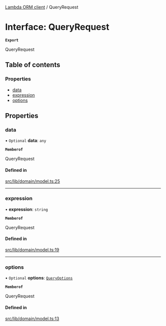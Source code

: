 [Lambda ORM client](../README.md) / QueryRequest

# Interface: QueryRequest

**`Export`**

QueryRequest

## Table of contents

### Properties

- [data](QueryRequest.md#data)
- [expression](QueryRequest.md#expression)
- [options](QueryRequest.md#options)

## Properties

### data

• `Optional` **data**: `any`

**`Memberof`**

QueryRequest

#### Defined in

[src/lib/domain/model.ts:25](https://github.com/lambda-orm/lambdaorm-client-node/blob/711fd15a3a33de0da00f78fff640cb51c3140db8/src/lib/domain/model.ts#L25)

___

### expression

• **expression**: `string`

**`Memberof`**

QueryRequest

#### Defined in

[src/lib/domain/model.ts:19](https://github.com/lambda-orm/lambdaorm-client-node/blob/711fd15a3a33de0da00f78fff640cb51c3140db8/src/lib/domain/model.ts#L19)

___

### options

• `Optional` **options**: [`QueryOptions`](QueryOptions.md)

**`Memberof`**

QueryRequest

#### Defined in

[src/lib/domain/model.ts:13](https://github.com/lambda-orm/lambdaorm-client-node/blob/711fd15a3a33de0da00f78fff640cb51c3140db8/src/lib/domain/model.ts#L13)
